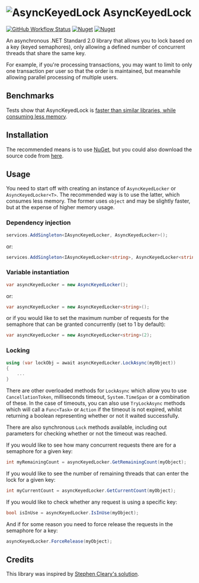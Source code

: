 # ![AsyncKeyedLock](https://raw.githubusercontent.com/MarkCiliaVincenti/AsyncKeyedLock/master/logo32.png) AsyncKeyedLock
[![GitHub Workflow Status](https://img.shields.io/github/workflow/status/MarkCiliaVincenti/AsyncKeyedLock/.NET?logo=github&style=for-the-badge)](https://actions-badge.atrox.dev/MarkCiliaVincenti/AsyncKeyedLock/goto?ref=master) [![Nuget](https://img.shields.io/nuget/v/AsyncKeyedLock?label=AsyncKeyedLock&logo=nuget&style=for-the-badge)](https://www.nuget.org/packages/AsyncKeyedLock) [![Nuget](https://img.shields.io/nuget/dt/AsyncKeyedLock?logo=nuget&style=for-the-badge)](https://www.nuget.org/packages/AsyncKeyedLock)

An asynchronous .NET Standard 2.0 library that allows you to lock based on a key (keyed semaphores), only allowing a defined number of concurrent threads that share the same key.

For example, if you're processing transactions, you may want to limit to only one transaction per user so that the order is maintained, but meanwhile allowing parallel processing of multiple users.

## Benchmarks
Tests show that AsyncKeyedLock is [faster than similar libraries, while consuming less memory](https://github.com/MarkCiliaVincenti/AsyncKeyedLockBenchmarks).

## Installation
The recommended means is to use [NuGet](https://www.nuget.org/packages/AsyncKeyedLock), but you could also download the source code from [here](https://github.com/MarkCiliaVincenti/AsyncKeyedLock/releases).

## Usage
You need to start off with creating an instance of `AsyncKeyedLocker` or `AsyncKeyedLocker<T>`. The recommended way is to use the latter, which consumes less memory. The former uses `object` and may be slightly faster, but at the expense of higher memory usage.

### Dependency injection
```csharp
services.AddSingleton<IAsyncKeyedLocker, AsyncKeyedLocker>();
```

or:

```csharp
services.AddSingleton<IAsyncKeyedLocker<string>, AsyncKeyedLocker<string>>();
```

### Variable instantiation
```csharp
var asyncKeyedLocker = new AsyncKeyedLocker();
```

or:

```csharp
var asyncKeyedLocker = new AsyncKeyedLocker<string>();
```

or if you would like to set the maximum number of requests for the semaphore that can be granted concurrently (set to 1 by default):

```csharp
var asyncKeyedLocker = new AsyncKeyedLocker<string>(2);
```

### Locking
```csharp
using (var lockObj = await asyncKeyedLocker.LockAsync(myObject))
{
	...
}
```

There are other overloaded methods for `LockAsync` which allow you to use `CancellationToken`, milliseconds timeout, `System.TimeSpan` or a combination of these. In the case of timeouts, you can also use `TryLockAsync` methods which will call a `Func<Task>` or `Action` if the timeout is not expired, whilst returning a boolean representing whether or not it waited successfully.

There are also synchronous `Lock` methods available, including out parameters for checking whether or not the timeout was reached.

If you would like to see how many concurrent requests there are for a semaphore for a given key:
```csharp
int myRemainingCount = asyncKeyedLocker.GetRemainingCount(myObject);
```

If you would like to see the number of remaining threads that can enter the lock for a given key:
```csharp
int myCurrentCount = asyncKeyedLocker.GetCurrentCount(myObject);
```

If you would like to check whether any request is using a specific key:
```csharp
bool isInUse = asyncKeyedLocker.IsInUse(myObject);
```

And if for some reason you need to force release the requests in the semaphore for a key:
```csharp
asyncKeyedLocker.ForceRelease(myObject);
```

## Credits
This library was inspired by [Stephen Cleary's solution](https://stackoverflow.com/questions/31138179/asynchronous-locking-based-on-a-key/31194647#31194647).

